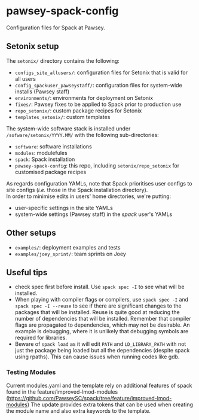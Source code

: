 # pawsey-spack-config

Configuration files for Spack at Pawsey.



## Setonix setup

The `setonix/` directory contains the following:
* `configs_site_allusers/`: configuration files for Setonix that is valid for all users 
* `config_spackuser_pawseystaff/`: configuration files for system-wide installs (Pawsey staff)
* `environments/`: environments for deployment on Setonix
* `fixes/`: Pawsey fixes to be applied to Spack prior to production use
* `repo_setonix/`: custom package recipes for Setonix
* `templates_setonix/`: custom templates

The system-wide software stack is installed under `/sofware/setonix/YYYY.MM/` with the following sub-directories:
* `software`: software installations
* `modules`: modulefules
* `spack`: Spack installation
* `pawsey-spack-config`: this repo, including `setonix/repo_setonix` for customised package recipes

As regards configuration YAMLs, note that Spack prioritises user configs to site configs (*i.e.* those in the Spack installation directory).  
In order to minimise edits in users' home directories, we're putting:
* user-specific settings in the site YAMLs
* system-wide settings (Pawsey staff) in the *spack* user's YAMLs


## Other setups

* `examples/`: deployment examples and tests
* `examples/joey_sprint/`: team sprints on Joey


## Useful tips

* check spec first before install. Use `spack spec -I` to see what will be installed. 
* When playing with compiler flags or compilers, use `spack spec -I` and `spack spec -I --reuse` to see if there are significant changes to the packages that will be installed. Reuse is quite good at reducing the number of dependencies that will be installed. Remember that compiler flags are propagated to dependencies, which may not be desirable. An example is debugging, where it is unlikely that debugging symbols are required for libraries. 
* Beware of `spack load` as it will edit `PATH` and `LD_LIBRARY_PATH` with not just the package being loaded but all the dependencies (despite spack using rpaths). This can cause issues when running codes like gdb. 

### Testing Modules

Current modules.yaml and the template rely on additional features of spack found in the feature/improved-lmod-modules (https://github.com/PawseySC/spack/tree/feature/improved-lmod-modules)
The update provides extra tokens that can be used when creating the module name and also extra keywords to the template.
